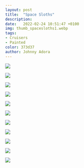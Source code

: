 ```yaml
---
layout: post
title:  "Space Sloths"
description: 
date:   2022-02-24 10:51:47 +0100
img: thumb_spacesloths1.webp
tags: 
- Cruisers
- Painted
color: 373d37
author: Johnny Adora
---
```


![]({{site.baseurl}}/images/spacesloths1.jpg)

![]({{site.baseurl}}/images/spacesloths2.jpg)

![]({{site.baseurl}}/images/spacesloths3.jpg)

![]({{site.baseurl}}/images/spacesloths4.jpg)

![]({{site.baseurl}}/images/spacesloths5.jpg)

![]({{site.baseurl}}/images/spacesloths6.jpg)

![]({{site.baseurl}}/images/spacesloths7.jpg)

![]({{site.baseurl}}/images/spacesloths8.jpg)

![]({{site.baseurl}}/images/spacesloths9.jpg)

![]({{site.baseurl}}/images/spacesloths10.jpg)

![]({{site.baseurl}}/images/spacesloths11.jpg)